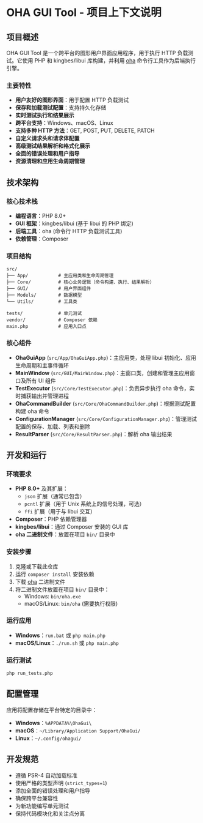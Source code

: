 # OHA GUI Tool - 项目上下文说明

## 项目概述

OHA GUI Tool 是一个跨平台的图形用户界面应用程序，用于执行 HTTP 负载测试。它使用 PHP 和 kingbes/libui 库构建，并利用 [oha](https://github.com/hatoo/oha) 命令行工具作为后端执行引擎。

### 主要特性

- **用户友好的图形界面**：用于配置 HTTP 负载测试
- **保存和加载测试配置**：支持持久化存储
- **实时测试执行和结果展示**
- **跨平台支持**：Windows、macOS、Linux
- **支持多种 HTTP 方法**：GET, POST, PUT, DELETE, PATCH
- **自定义请求头和请求体配置**
- **高级测试结果解析和格式化展示**
- **全面的错误处理和用户指导**
- **资源清理和应用生命周期管理**

## 技术架构

### 核心技术栈

- **编程语言**：PHP 8.0+
- **GUI 框架**：kingbes/libui (基于 libui 的 PHP 绑定)
- **后端工具**：oha (命令行 HTTP 负载测试工具)
- **依赖管理**：Composer

### 项目结构

```
src/
├── App/           # 主应用类和生命周期管理
├── Core/          # 核心业务逻辑（命令构建、执行、结果解析）
├── GUI/           # 用户界面组件
├── Models/        # 数据模型
└── Utils/         # 工具类

tests/             # 单元测试
vendor/            # Composer 依赖
main.php           # 应用入口点
```

### 核心组件

- **OhaGuiApp** (`src/App/OhaGuiApp.php`)：主应用类，处理 libui 初始化、应用生命周期和主事件循环
- **MainWindow** (`src/GUI/MainWindow.php`)：主窗口类，创建和管理主应用窗口及所有 UI 组件
- **TestExecutor** (`src/Core/TestExecutor.php`)：负责异步执行 oha 命令，实时捕获输出并管理进程
- **OhaCommandBuilder** (`src/Core/OhaCommandBuilder.php`)：根据测试配置构建 oha 命令
- **ConfigurationManager** (`src/Core/ConfigurationManager.php`)：管理测试配置的保存、加载、列表和删除
- **ResultParser** (`src/Core/ResultParser.php`)：解析 oha 输出结果

## 开发和运行

### 环境要求

- **PHP 8.0+** 及其扩展：
  - `json` 扩展（通常已包含）
  - `pcntl` 扩展（用于 Unix 系统上的信号处理，可选）
  - `ffi` 扩展（用于与 libui 交互）
- **Composer**：PHP 依赖管理器
- **kingbes/libui**：通过 Composer 安装的 GUI 库
- **oha 二进制文件**：放置在项目 `bin/` 目录中

### 安装步骤

1. 克隆或下载此仓库
2. 运行 `composer install` 安装依赖
3. 下载 [oha](https://github.com/hatoo/oha/releases) 二进制文件
4. 将二进制文件放置在项目 `bin/` 目录中：
   - Windows: `bin/oha.exe`
   - macOS/Linux: `bin/oha` (需要执行权限)

### 运行应用

- **Windows**：`run.bat` 或 `php main.php`
- **macOS/Linux**：`./run.sh` 或 `php main.php`

### 运行测试

```bash
php run_tests.php
```

## 配置管理

应用将配置存储在平台特定的目录中：
- **Windows**：`%APPDATA%\OhaGui\`
- **macOS**：`~/Library/Application Support/OhaGui/`
- **Linux**：`~/.config/ohagui/`

## 开发规范

- 遵循 PSR-4 自动加载标准
- 使用严格的类型声明 (`strict_types=1`)
- 添加全面的错误处理和用户指导
- 确保跨平台兼容性
- 为新功能编写单元测试
- 保持代码模块化和关注点分离